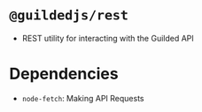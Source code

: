 # `@guildedjs/rest`
- REST utility for interacting with the Guilded API

# Dependencies
- `node-fetch`: Making API Requests